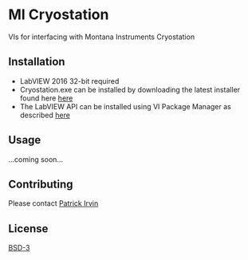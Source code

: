 # MI Cryostation

VIs for interfacing with Montana Instruments Cryostation

## Installation
- LabVIEW 2016 32-bit required
- Cryostation.exe can be installed by downloading the latest installer found here [here](https://github.com/levylabpitt/MI-Cryostation/releases/latest)
- The LabVIEW API can be installed using VI Package Manager as described [here](https://levylabpitt.github.io/)

## Usage

...coming soon...

## Contributing

Please contact [Patrick Irvin](p.irvin@levylab.org)

## License

[BSD-3](https://opensource.org/licenses/BSD-3-Clause)
